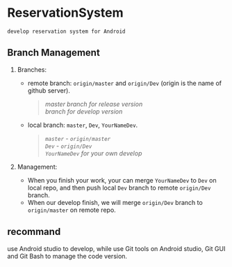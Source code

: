 # ReservationSystem
	develop reservation system for Android


## Branch Management
1. Branches:
	* remote branch: `origin/master` and `origin/Dev` (origin is the name of github server).  
		>*master branch for release version*  
		>*branch for develop version*
	* local branch: `master`, `Dev`, `YourNameDev`.  
		>*`master` - `origin/master`*  
		>*`Dev` - `origin/Dev`*  
		>*`YourNameDev` for your own develop*

2. Management:
	* When you finish your work, your can merge `YourNameDev` to `Dev` on local repo, and then push local `Dev` branch to remote `origin/Dev` branch.
	* When our develop finish, we will merge `origin/Dev` branch to `origin/master` on remote repo.


## recommand
use Android studio to develop, while use Git tools on Android studio, Git GUI and Git Bash to manage the code version.